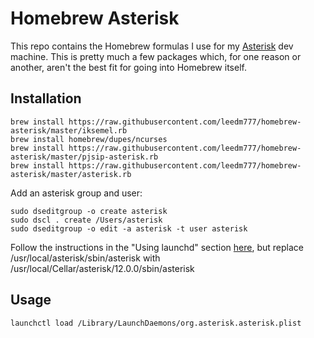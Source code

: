 # Homebrew Asterisk
This repo contains the Homebrew formulas I use for my [Asterisk][ast] dev
machine. This is pretty much a few packages which, for one reason or
another, aren't the best fit for going into Homebrew itself.
 
## Installation
    brew install https://raw.githubusercontent.com/leedm777/homebrew-asterisk/master/iksemel.rb
    brew install homebrew/dupes/ncurses
    brew install https://raw.githubusercontent.com/leedm777/homebrew-asterisk/master/pjsip-asterisk.rb
    brew install https://raw.githubusercontent.com/leedm777/homebrew-asterisk/master/asterisk.rb

Add an asterisk group and user:

    sudo dseditgroup -o create asterisk
    sudo dscl . create /Users/asterisk
    sudo dseditgroup -o edit -a asterisk -t user asterisk

Follow the instructions in the "Using launchd" section [here][voip-info], but replace /usr/local/asterisk/sbin/asterisk with /usr/local/Cellar/asterisk/12.0.0/sbin/asterisk

## Usage

    launchctl load /Library/LaunchDaemons/org.asterisk.asterisk.plist

[ast]: http://asterisk.org/
[voip-info]: http://www.voip-info.org/wiki/view/Building+Asterisk+on+MacOSX

